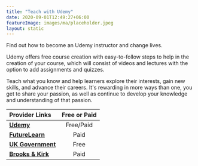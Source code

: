 ```yaml
---
title: "Teach with Udemy"
date: 2020-09-01T12:49:27+06:00
featureImage: images/ma/placeholder.jpeg
layout: static
---
```


Find out how to become an Udemy instructor and change lives.

Udemy offers free course creation with easy-to-follow steps to help in the creation of your course, which will consist of videos and lectures with the option to add assignments and quizzes.

Teach what you know and help learners explore their interests, gain new skills, and advance their careers. It's rewarding in more ways than one, you get to share your passion, as well as continue to develop your knowledge and understanding of that passion.

| Provider Links      | Free or Paid  |  
| :-----------          | :--------------:      |  
| [**Udemy**](https://www.udemy.com/teaching/?ref=teach_footer) | Free/Paid | 
| [**FutureLearn**](https://www.futurelearn.com/microcredentials/online-teaching) | Paid | 
| [**UK Government**](https://www.teach-in-further-education.campaign.gov.uk/) | Free | 
| [**Brooks & Kirk**](https://brooksandkirk.co.uk/tips-to-be-a-better-adult-teacher/) | Paid | 
  

<br/><br/>







